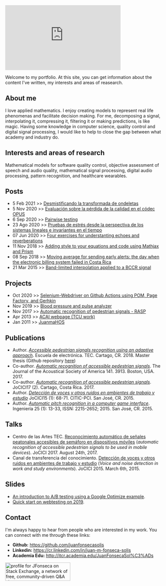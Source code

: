 <iframe width="369" height="207" src="https://www.youtube.com/embed/L7m8BFLCArM" frameborder="0" allow="accelerometer; autoplay; encrypted-media; gyroscope; picture-in-picture" allowfullscreen></iframe>
<br>

Welcome to my portfolio. At this site, you can get information about the content I've written, my interests and areas of reasearch.   

## About me
I love applied mathematics. I enjoy creating models to represent real life phenomenas and facilitate decision making. For me, decomposing a signal, interpolating it, compressing it, filtering it or making predictions, is like magic. Having some knowledge in computer science, quality control and digital signal processing, I would like to help to close the gap between what academy and industry do.

## Interests and areas of research
Mathematical models for software quality control, objective assessment of speech and audio quality, mathematical signal processing, digital audio processing, pattern recognition, and healthcare wearables.

## Posts
<!--* 19 Dic 2020 >> [Quality of service for audio and video streaming over Internet](blog/JFonseca.audioVideoQualityStreaming.html)
* 13 Dic 2020 >> [Pruebas sobre especificaciones formales de software](blog/JFonseca.pruebasFormalesSoftware.html)-->
* 5 Feb 2021 >> [Desmistificando la transformada de ondeletas](blog/JFonseca.wavelets.html)
* 5 Nov 2020 >> [Evaluación sobre la pérdida de la calidad en el códec OPUS](blog/JFonseca.evaluacionPerdidaCalidadAudioOpus.html)
* 6 Sep 2020 >> [Pairwise testing](blog/JFonseca.pairwisetesting.html)
* 23 Ago 2020 >> [Pruebas de estrés desde la perspectiva de los sistemas lineales e invariantes en el tiempo](blog/JFonseca.pruebasRendimiento.html)
* 07 Jun 2020 >> [Four exercises for understanting echoes and reverberations](https://nbviewer.jupyter.org/github/juanfonsecasolis/juanfonsecasolis.github.io/blob/master/blog/echoCancellationProakisManolakis.ipynb)
* 11 Nov 2018 >> [Adding style to your equations and code using Mathjax and Prism](blog/JFonseca.styling.html)
* 08 Sep 2018 >> [Moving average for sending early alerts: the day when the electronic billing system failed in Costa Rica](blog/JFonseca.suavizadoTraficoServidorWeb.html)
* 21 Mar 2015 >> [Band-limited interpolation applied to a BCCR signal](blog/JFonseca.interpolacionBL.html)

## Projects
* Oct 2020 >> [Selenium-Webdriver on Github Actions using POM, Page Factory, and Gerhkin](https://github.com/juanfonsecasolis/seleniumWebdriverExample)
* Nov 2019 >> [Blood pressure and pulse analyzer](https://bloodpressurepulse.herokuapp.com/xxyn4pz8yhb0i7n)
* Nov 2017 >> [Automatic recognition of pedestrian signals - RASP](https://vinv.ucr.ac.cr/sigpro/web/projects/B6146)
* Apr 2013 >> [ACAI webpage (TCU work)](http://www.acai.cr/)
* Jan 2011 >> [JuanmaHOS](https://juanfonsecasolis.github.io/juanmahos/)

## Publications
* Author. [*Accessible pedestrian signals recognition using an adaptive approach*](https://repositoriotec.tec.ac.cr/handle/2238/11099). Escuela de electrónica. TEC. Cartago, CR. 2018. Master thesis (Github repository [here](https://github.com/juanfonsecasolis/ARAPSUAA))
* Co-author. [*Automatic recognition of accessible pedestrian signals*](https://doi.org/10.1121/2.0000675). The Journal of the Acoustical Society of America 141. 3913. Boston, USA. 2017.
* Co-author. [*Automatic recognition of accessible pedestrian signals*](https://www.academia.edu/39100068/Reconocimiento_automatico_de_se%C3%B1ales_accesibles_de_semaforo_en_dispositivos_m%C3%B3viles). JoCICI17 (2). Cartago, Costa Rica. 2017. 
* Author. [*Detección de voces y otros ruidos en ambientes de trabajo y estudio*](https://www.academia.edu/39038694/Detecci%C3%B3n_de_voces_y_otros_ruidos_en_ambientes_de_trabajo_y_estudio) JoCICI15 (1): 68-71. CITIC-PCI. San José, CR. 2015.
* Author. [*Automatic pitch recognition in a computer game interface*](https://doi.org/10.15517/ri.v25i1.11751). Ingeniería 25 (1): 13-33, ISSN: 2215-2652; 2015. San José, CR. 2015.

## Talks 
* Centro de las Artes TEC. [Reconocimiento automático de señales peatonales accesibles de semáforo en dispositivos móviles](https://youtu.be/POIF7RVtp0c?t=43) (_automatic recognition of accessible pedestrian signals to be used in mobile devices_). JoCICI 2017. August 24th, 2017. 
* Canal de transferencia del conocimiento. [Detección de voces y otros ruidos en ambientes de trabajo y estudio](https://youtu.be/6o-dmx2vQSA) (_Voice and noise detection in work and study environments_). JoCICI 2015. March 6th, 2015.

## Slides
* [An introduction to A/B testing using a Google Optimize example](https://juanfonsecasolis.github.io/slides/jFonseca_abTesting_2019.pdf). 
* [Quick start on webtesting on 2019](slides/jfonseca_quickstartTesting2019_2.pdf). 

## Contact

I'm always happy to hear from people who are interested in my work. You can connect with me through these links:
<ul>
<li><b>Github:</b> <a href='https://github.com/juanfonsecasolis'>https://github.com/juanfonsecasolis</a></li>
<li><b>Linkedin:</b> <a href='https://cr.linkedin.com/in/juan-m-fonseca-solis'>https://cr.linkedin.com/in/juan-m-fonseca-solis</a></li>
<li><b>Academia Edu:</b> <a href='http://itcr.academia.edu/JuanFonsecaSol%C3%ADs'>http://itcr.academia.edu/JuanFonsecaSol%C3%ADs</a></li>
</ul>

<a href="https://stackexchange.com/users/1129405/jfonseca"><img src="https://stackexchange.com/users/flair/1129405.png" width="208" height="58" alt="profile for JFonseca on Stack Exchange, a network of free, community-driven Q&amp;A sites" title="profile for JFonseca on Stack Exchange, a network of free, community-driven Q&amp;A sites" /></a>

<!-- Global site tag (gtag.js) - Google Analytics -->
<script async src="https://www.googletagmanager.com/gtag/js?id=UA-144706135-1"></script>
<script>
  window.dataLayer = window.dataLayer || [];
  function gtag(){dataLayer.push(arguments);}
  gtag('js', new Date());

  gtag('config', 'UA-144706135-1');
</script>
